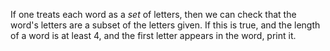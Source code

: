 If one treats each word as a *set* of letters, then we can check that the word's letters are a subset of the letters given. If this is true, and the length of a word is at least 4, and the first letter appears in the word, print it.
